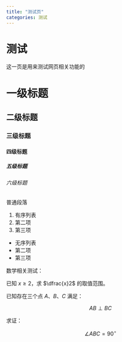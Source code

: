 ```yaml
---
title: "测试页"
categories: 测试
---
```

# 测试

这一页是用来测试网页相关功能的

# 一级标题
## 二级标题
### 三级标题
#### 四级标题
##### 五级标题
###### 六级标题

普通段落

1. 有序列表
2. 第二项
3. 第三项

- 无序列表
- 第二项
- 第三项

数学相关测试：

已知 $x\geq 2$，求 $\dfrac{x}2$ 的取值范围。

已知存在三个点 $A$、$B$、$C$ 满足：

$$
AB\perp BC
$$

求证：

$$
\angle ABC=90^\circ
$$
